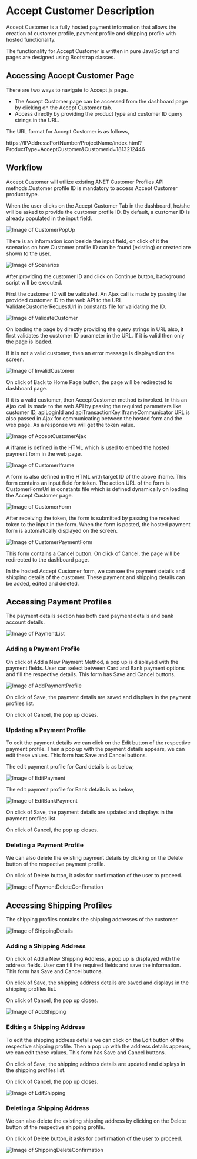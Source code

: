 # Accept Customer Description

Accept Customer is a fully hosted payment information that allows the creation of customer profile, payment profile and shipping profile with hosted functionality. 

The functionality for Accept Customer is written in pure JavaScript and pages are designed using Bootstrap classes.

## Accessing Accept Customer Page

There are two ways to navigate to Accept.js page.

* The Accept Customer page can be accessed from the dashboard page by clicking on the Accept Customer tab. 
* Access directly by providing the product type and customer ID query strings in the URL.
 
The URL format for Accept Customer is as follows,

https://IPAddress:PortNumber/ProjectName/index.html?ProductType=AcceptCustomer&CustomerId=1813212446

## Workflow

Accept Customer will utilize existing ANET Customer Profiles API methods.Customer profile ID is mandatory to access Accept Customer product type. 

When the user clicks on the Accept Customer Tab in the dashboard, he/she will be asked to provide the customer profile ID.
By default, a customer ID is already populated in the input field.

![Image of CustomerPopUp](Github-Images/CustomerPopUp.PNG)

There is an information icon beside the input field, on click of it the scenarios on how Customer profile ID can be found (existing) or created are shown to the user.

![Image of Scenarios](Github-Images/Scenarios.PNG)

After providing the customer ID and click on Continue button, background script will be executed.

First the customer ID will be validated. An Ajax call is made by passing the provided customer ID to the web API to the URL ValidateCustomerRequestUrl in constants file for validating the ID.  

![Image of ValidateCustomer](Github-Images/ValidateCustomer.PNG)

On loading the page by directly providing the query strings in URL also, it first validates the customer ID parameter in the URL. If it is valid
then only the page is loaded.

If it is not a valid customer, then an error message is displayed on the screen.

![Image of InvalidCustomer](Github-Images/InvalidCustomer.PNG)

On click of Back to Home Page button, the page will be redirected to dashboard page.

If it is a valid customer, then AcceptCustomer method is invoked.
In this an Ajax call is made to the web API by passing the required parameters like customer ID, apiLoginId and apiTransactionKey.IframeCommunicator URL is also passed in Ajax for communicating between the hosted form and the web page.
As a response we will get the token value. 

![Image of AcceptCustomerAjax](Github-Images/AcceptCustomerAjax.PNG)

A iframe is defined in the HTML which is used to embed the hosted payment form in the web page. 

![Image of CustomerIframe](Github-Images/CustomerIframe.PNG)

A form is also defined in the HTML with target ID of the above iframe. This form contains an input field for token. The action URL of the form is CustomerFormUrl in constants file which is defined dynamically on loading the Accept Customer page.

![Image of CustomerForm](Github-Images/CustomerForm.PNG)

After receiving the token, the form is submitted by passing the received token to the input in the form.
When the form is posted, the hosted payment form is automatically displayed on the screen.

![Image of CustomerPaymentForm](Github-Images/CustomerPaymentForm.PNG)

This form contains a Cancel button. On click of Cancel, the page will be redirected to the dashboard page.

In the hosted Accept Customer form, we can see the payment details and shipping details of the customer.
These payment and shipping details can be added, edited and deleted.

## Accessing Payment Profiles

The payment details section has both card payment details and bank account details.

![Image of PaymentList](Github-Images/PaymentList.PNG)

### Adding a Payment Profile

On click of Add a New Payment Method, a pop up is displayed with the payment fields. User can select between Card and Bank payment options and fill the respective details.
This form has Save and Cancel buttons. 

![Image of AddPaymentProfile](Github-Images/AddPaymentProfile.PNG)

On click of Save, the payment details are saved and displays in the payment profiles list.

On click of Cancel, the pop up closes.

### Updating a Payment Profile

To edit the payment details we can click on the Edit button of the respective payment profile. Then a pop up with the payment details appears, we can edit these values.
This form has Save and Cancel buttons. 

The edit payment profile for Card details is as below,

![Image of EditPayment](Github-Images/EditPayment.PNG)

The edit payment profile for Bank details is as below,

![Image of EditBankPayment](Github-Images/EditBankPayment.PNG)

On click of Save, the payment details are updated and displays in the payment profiles list.

On click of Cancel, the pop up closes.

### Deleting a Payment Profile

We can also delete the existing payment details by clicking on the Delete button of the respective payment profile.

On click of Delete button, it asks for confirmation of the user to proceed.

![Image of PaymentDeleteConfirmation](Github-Images/PaymentDeleteConfirmation.PNG)

## Accessing Shipping Profiles

The shipping profiles contains the shipping addresses of the customer.

![Image of ShippingDetails](Github-Images/ShippingDetails.PNG)

### Adding a Shipping Address

On click of Add a New Shipping Address, a pop up is displayed with the address fields. User can fill the required fields and save the information.
This form has Save and Cancel buttons. 

On click of Save, the shipping address details are saved and displays in the shipping profiles list.

On click of Cancel, the pop up closes.

![Image of AddShipping](Github-Images/AddShipping.PNG)

### Editing a Shipping Address

To edit the shipping address details we can click on the Edit button of the respective shipping profile. Then a pop up with the address details appears, we can edit these values.
This form has Save and Cancel buttons. 

On click of Save, the shipping address details are updated and displays in the shipping profiles list.

On click of Cancel, the pop up closes.

![Image of EditShipping](Github-Images/EditShipping.PNG)

### Deleting a Shipping Address

We can also delete the existing shipping address by clicking on the Delete button of the respective shipping profile.

On click of Delete button, it asks for confirmation of the user to proceed.

![Image of ShippingDeleteConfirmation](Github-Images/ShippingDeleteConfirmation.PNG)